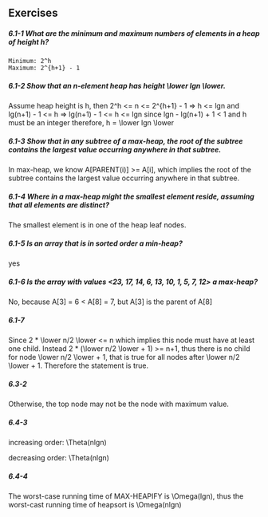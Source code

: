 ## Exercises

##### 6.1-1 What are the minimum and maximum numbers of elements in a heap of height h?

	Minimum: 2^h
	Maximum: 2^{h+1} - 1
	
##### 6.1-2 Show that an n-element heap has height \lower lgn \lower.

Assume heap height is h, then 
	2^h <= n <= 2^{h+1} - 1 =>
	h <= lgn and lg(n+1) - 1 <= h =>
	lg(n+1) - 1 <= h <= lgn
	since lgn - lg(n+1) + 1 < 1 and h must be an integer
	therefore, h = \lower lgn \lower
	
##### 6.1-3 Show that in any subtree of a max-heap, the root of the subtree contains the largest value occurring anywhere in that subtree.

In max-heap, we know A[PARENT(i)] >= A[i], which implies  the root of the subtree contains the largest value occurring anywhere in that subtree.

##### 6.1-4 Where in a max-heap might the smallest element reside, assuming that all elements are distinct?

The smallest element is in one of the heap leaf nodes.

##### 6.1-5 Is an array that is in sorted order a min-heap?

yes

##### 6.1-6 Is the array with values <23, 17, 14, 6, 13, 10, 1, 5, 7, 12> a max-heap?

No, because A[3] = 6 < A[8] = 7, but A[3] is the parent of A[8]

##### 6.1-7
Since 2 * \lower n/2 \lower <= n which implies this node must have at least one child. Instead 2 * (\lower n/2 \lower + 1) >= n+1, thus there is no child for node \lower n/2 \lower + 1, that is true for all nodes after \lower n/2 \lower + 1. Therefore the statement is true.

##### 6.3-2
Otherwise, the top node may not be the node with maximum value.

##### 6.4-3
increasing order: \Theta(nlgn)

decreasing order: \Theta(nlgn)

##### 6.4-4

The worst-case running time of MAX-HEAPIFY is \Omega(lgn), thus the worst-cast running time of heapsort is \Omega(nlgn)